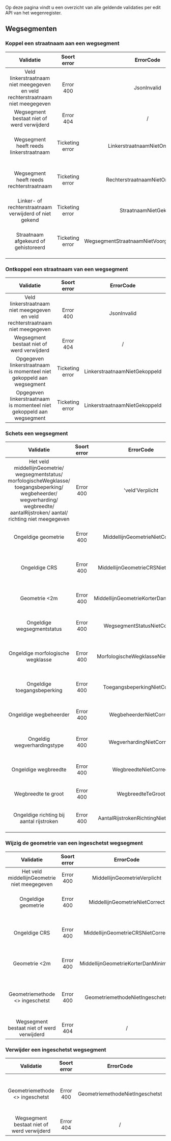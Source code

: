 Op deze pagina vindt u een overzicht van alle geldende validaties per edit API van het wegenregister.

## Wegsegmenten

### Koppel een straatnaam aan een wegsegment

|Validatie|Soort error|ErrorCode|ErrorMessage|
|:---:|:---:|:---:|:---:|
|Veld linkerstraatnaam niet meegegeven en veld rechterstraatnaam niet meegegeven   |Error 400  |JsonInvalid  |Ongeldig JSON formaat.  |
|Wegsegment bestaat niet of werd verwijderd|Error 404 |/ |/ |
|Wegsegment heeft reeds linkerstraatnaam |Ticketing error |LinkerstraatnaamNietOntkoppeld |Het wegsegment heeft reeds een linkerstraatnaam. Gelieve deze eerst te ontkoppelen. |
|Wegsegment heeft reeds rechterstraatnaam |Ticketing error |RechterstraatnaamNietOntkoppeld |Het wegsegment heeft reeds een rechterstraatnaam. Gelieve deze eerst te ontkoppelen. |
|Linker- of rechterstraatnaam verwijderd of niet gekend |Ticketing error |StraatnaamNietGekend |De straatnaam is niet gekend in het Straatnamenregister.|
|Straatnaam afgekeurd of gehistoreerd |Ticketing error |WegsegmentStraatnaamNietVoorgesteldOfInGebruik |Deze actie is enkel toegelaten voor straatnamen met status 'voorgesteld' of 'in gebruik'. |

### Ontkoppel een straatnaam van een wegsegment

|Validatie|Soort error|ErrorCode|ErrorMessage|
|:---:|:---:|:---:|:---:|
|Veld linkerstraatnaam niet meegegeven en veld rechterstraatnaam niet meegegeven   |Error 400  |JsonInvalid  |Ongeldig JSON formaat.  |
|Wegsegment bestaat niet of werd verwijderd|Error 404 |/ |/ |
|Opgegeven linkerstraatnaam is momenteel niet gekoppeld aan wegsegment |Ticketing error |LinkerstraatnaamNietGekoppeld |Het wegsegment is niet gekoppeld aan de linkerstraatnaam. |
|Opgegeven linkerstraatnaam is momenteel niet gekoppeld aan wegsegment |Ticketing error |LinkerstraatnaamNietGekoppeld |Het wegsegment is niet gekoppeld aan de linkerstraatnaam. |

### Schets een wegsegment

|Validatie|Soort error|ErrorCode|ErrorMessage|
|:---:|:---:|:---:|:---:|
|Het veld middellijnGeometrie/ wegsegmentstatus/ morfologischeWegklasse/ toegangsbeperking/ wegbeheerder/ wegverharding/ wegbreedte/ aantalRijstroken/ aantal/ richting niet meegegeven |Error 400 |'veld'Verplicht |'veld' is verplicht. |
|Ongeldige geometrie |Error 400 |MiddellijnGeometrieNietCorrect |De opgegeven geometrie is geen geldige LineString in gml 3.2. |
|Ongeldige CRS |Error 400 |MiddellijnGeometrieCRSNietCorrect |De opgegeven geometrie heeft niet het coördinatenstelsel Lambert 72. |
|Geometrie <2m |Error 400 |MiddellijnGeometrieKorterDanMinimum |De opgegeven geometrie heeft niet de minimale lengte van 2 meter.|
|Ongeldige wegsegmentstatus |Error 400 |WegsegmentStatusNietCorrect |Wegsegment status is foutief. 'waarde' is geen geldige waarde. |
|Ongeldige morfologische wegklasse |Error 400 |MorfologischeWegklasseNietCorrect |Morfologische wegklasse is foutief. 'waarde' is geen geldige waarde. |
|Ongeldige toegangsbeperking |Error 400 |ToegangsbeperkingNietCorrect |Toegangsbeperking is foutief. 'waarde' is geen geldige waarde. |
|Ongeldige wegbeheerder |Error 400 |WegbeheerderNietCorrect |Wegbeheerder is foutief. 'waarde' is geen geldige waarde. |
|Ongeldig wegverhardingstype |Error 400 |WegverhardingNietCorrect | Wegverharding is foutief. 'waarde' is geen geldige waarde.|
|Ongeldige wegbreedte |Error 400 |WegbreedteNietCorrect |Wegbreedte is foutief. 'waarde' is geen geldige waarde. |
|Wegbreedte te groot |Error 400 |WegbreedteTeGroot | Wegbreedte mag niet groter dan 50 meter zijn.|
|Ongeldige richting bij aantal rijstroken |Error 400 |AantalRijstrokenRichtingNietCorrect |Aantal rijstroken richting is foutief. 'waarde' is geen geldige waarde. |
               
### Wijzig de geometrie van een ingeschetst wegsegment

|Validatie|Soort error|ErrorCode|ErrorMessage|
|:---:|:---:|:---:|:---:|
|Het veld middellijnGeometrie niet meegegeven |Error 400 |MiddellijnGeometrieVerplicht |MiddellijnGeometrie is verplicht. |
|Ongeldige geometrie |Error 400 |MiddellijnGeometrieNietCorrect |De opgegeven geometrie is geen geldige LineString in gml 3.2. |
|Ongeldige CRS |Error 400 |MiddellijnGeometrieCRSNietCorrect |De opgegeven geometrie heeft niet het coördinatenstelsel Lambert 72. |
|Geometrie <2m |Error 400 |MiddellijnGeometrieKorterDanMinimum |De opgegeven geometrie heeft niet de minimale lengte van 2 meter.|
|Geometriemethode <> ingeschetst |Error 400 |GeometriemethodeNietIngeschetst |De geometriemethode van dit wegsegment komt niet overeen met 'ingeschetst'. |
|Wegsegment bestaat niet of werd verwijderd|Error 404 |/ |/ |
  
### Verwijder een ingeschetst wegsegment

|Validatie|Soort error|ErrorCode|ErrorMessage|
|:---:|:---:|:---:|:---:|
|Geometriemethode <> ingeschetst |Error 400 |GeometriemethodeNietIngeschetst |De geometriemethode van dit wegsegment komt niet overeen met 'ingeschetst'. |
|Wegsegment bestaat niet of werd verwijderd|Error 404 |/ |/ |
